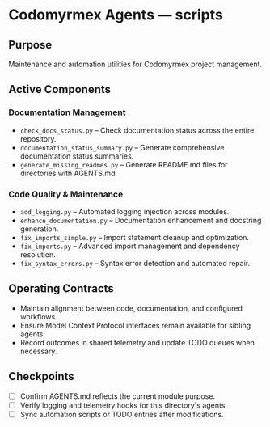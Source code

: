 # Codomyrmex Agents — scripts

## Purpose

Maintenance and automation utilities for Codomyrmex project management.

## Active Components

### Documentation Management

- `check_docs_status.py` – Check documentation status across the entire repository.
- `documentation_status_summary.py` – Generate comprehensive documentation status summaries.
- `generate_missing_readmes.py` – Generate README.md files for directories with AGENTS.md.

### Code Quality & Maintenance

- `add_logging.py` – Automated logging injection across modules.
- `enhance_documentation.py` – Documentation enhancement and docstring generation.
- `fix_imports_simple.py` – Import statement cleanup and optimization.
- `fix_imports.py` – Advanced import management and dependency resolution.
- `fix_syntax_errors.py` – Syntax error detection and automated repair.

## Operating Contracts

- Maintain alignment between code, documentation, and configured workflows.
- Ensure Model Context Protocol interfaces remain available for sibling agents.
- Record outcomes in shared telemetry and update TODO queues when necessary.

## Checkpoints

- [ ] Confirm AGENTS.md reflects the current module purpose.
- [ ] Verify logging and telemetry hooks for this directory's agents.
- [ ] Sync automation scripts or TODO entries after modifications.
